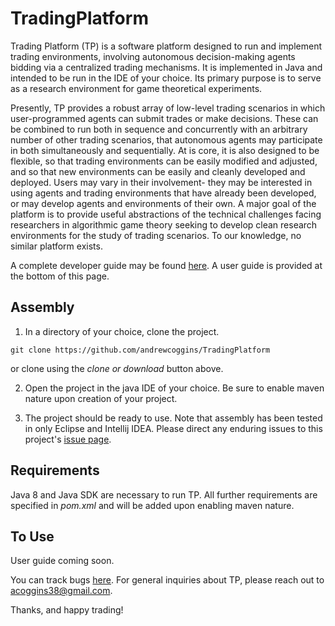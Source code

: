 # TradingPlatform

Trading Platform (TP) is a software platform designed to run and implement trading environments, involving autonomous decision-making agents bidding via a centralized trading mechanisms. It is implemented in Java and intended to be run in the IDE of your choice. Its primary purpose is to serve as a research environment for game theoretical experiments.

Presently, TP provides a robust array of low-level trading scenarios in which user-programmed agents can submit trades or make decisions. These can be combined to run both in sequence and concurrently with an arbitrary number of other trading scenarios, that autonomous agents may participate in both simultaneously and sequentially. At is core, it is also designed to be flexible, so that trading environments can be easily modified and adjusted, and so that new environments can be easily and cleanly developed and deployed. Users may vary in their involvement- they may be interested in using agents and trading environments that have already been developed, or may develop agents and environments of their own. A major goal of the platform is to provide useful abstractions of the technical challenges facing researchers in algorithmic game theory seeking to develop clean research environments for the study of trading scenarios. To our knowledge, no similar platform exists.

A complete developer guide may be found [here](https://github.com/andrewcoggins/TradingPlatform/wiki). A user guide is provided at the bottom of this page.

## Assembly

1. In a directory of your choice, clone the project. 
```
git clone https://github.com/andrewcoggins/TradingPlatform 
```
or clone using the *clone or download* button above. 

2. Open the project in the java IDE of your choice. Be sure to enable maven nature upon creation of your project.
 
3. The project should be ready to use. Note that assembly has been tested in only Eclipse and Intellij IDEA. Please direct any enduring issues to this project's [issue page](https://github.com/andrewcoggins/TradingPlatform/issues).

## Requirements

Java 8 and Java SDK are necessary to run TP. All further requirements are specified in *pom.xml* and will be added upon enabling maven nature. 

## To Use

User guide coming soon. 

You can track bugs [here](https://github.com/andrewcoggins/TradingPlatform/issues). For general inquiries about TP, please reach out to <acoggins38@gmail.com>.

Thanks, and happy trading! 
